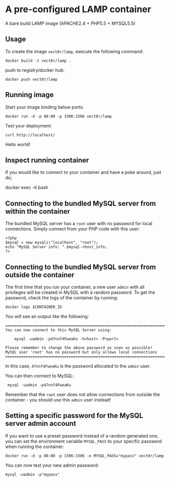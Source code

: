 A pre-configured LAMP container
=================

A bare build LAMP image (APACHE2.4 + PHP5.5 + MYSQL5.5)


Usage
-----

To create the image `vect0r/lamp`, execute the following command:

	docker build -t vect0r/lamp .

push to registry/docker hub:

	docker push vect0r/lamp


Running image
------------------------------

Start your image binding below ports:

	docker run -d -p 80:80 -p 3306:3306 vect0r/lamp

Test your deployment:

	curl http://localhost/

Hello world!


Inspect running container
-----------------------------------

If you would like to connect to your container and have a poke around, just do;

docker exec -it <imageid> bash


Connecting to the bundled MySQL server from within the container
----------------------------------------------------------------

The bundled MySQL server has a `root` user with no password for local connections.
Simply connect from your PHP code with this user:

	<?php
	$mysql = new mysqli("localhost", "root");
	echo "MySQL Server info: ".$mysql->host_info;
	?>


Connecting to the bundled MySQL server from outside the container
-----------------------------------------------------------------

The first time that you run your container, a new user `admin` with all privileges
will be created in MySQL with a random password. To get the password, check the logs
of the container by running:

	docker logs $CONTAINER_ID

You will see an output like the following:

	========================================================================
	You can now connect to this MySQL Server using:

	    mysql -uadmin -p47nnf4FweaKu -h<host> -P<port>

	Please remember to change the above password as soon as possible!
	MySQL user 'root' has no password but only allows local connections
	========================================================================

In this case, `47nnf4FweaKu` is the password allocated to the `admin` user.

You can then connect to MySQL:

	 mysql -uadmin -p47nnf4FweaKu

Remember that the `root` user does not allow connections from outside the container -
you should use this `admin` user instead!


Setting a specific password for the MySQL server admin account
--------------------------------------------------------------

If you want to use a preset password instead of a random generated one, you can
set the environment variable `MYSQL_PASS` to your specific password when running the container:

	docker run -d -p 80:80 -p 3306:3306 -e MYSQL_PASS="mypass" vect0r/lamp

You can now test your new admin password:

	mysql -uadmin -p"mypass"


